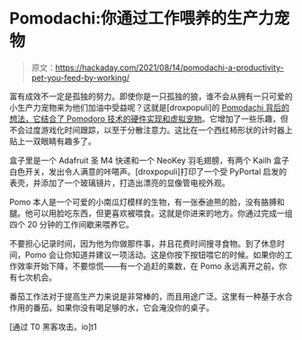 # Pomodachi:你通过工作喂养的生产力宠物

> 原文：<https://hackaday.com/2021/08/14/pomodachi-a-productivity-pet-you-feed-by-working/>

富有成效不一定是孤独的努力。即使你是一只孤独的狼，谁不会从拥有一只可爱的小生产力宠物来为他们加油中受益呢？这就是[droxpopuli]的 [Pomodachi 背后的想法，它结合了 Pomodoro 技术的硬件实现和虚拟宠物](https://github.com/droxpopuli/pomodachi)。它增加了一些乐趣，但不会过度游戏化时间跟踪，以至于分散注意力。这比在一个西红柿形状的计时器上贴上一双眼睛有趣多了。

盒子里是一个 Adafruit 圣 M4 快递和一个 NeoKey 羽毛翅膀，有两个 Kailh 盒子白色开关，发出令人满意的咔嗒声。[droxpopuli]打印了一个受 PyPortal 启发的表壳，并添加了一个玻璃镜片，打造出漂亮的显像管电视外观。

Pomo 本人是一个可爱的小南瓜灯模样的生物，有一张泰迪熊的脸，没有胳膊和腿。他可以用脸吃东西，但更喜欢被喂食。这就是你进来的地方。你通过完成一组四个 20 分钟的工作间歇来喂养它。

不要担心记录时间，因为他为你做那件事，并且花费时间搜寻食物。到了休息时间，Pomo 会让你知道并建议一项活动。这是你按下按钮喂它的时候。如果你的工作效率开始下降，不要惊慌——有一个追赶的乘数，在 Pomo 永远离开之前，你有七次机会。

番茄工作法对于提高生产力来说是非常棒的，而且用途广泛。这里有一种基于水合作用的番茄，如果你没有喝足够的水，它会淹没你的桌子。

[通过 T0 黑客攻击。io]t1